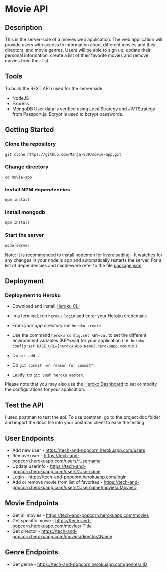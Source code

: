 # Movie API

## Description
This is the server-side of a movies web application. The web application will provide users with access to information about different movies and their directors, and movie genres. Users will be able to sign up, update their personal information, create a list of their favorite movies and remove movies from their list.

## Tools

To build the REST API i used for the server side:
- NodeJS
- Express
- MongoDB
User data is verified using LocalStrategy and JWTStrategy from Passport.js.
Bcrypt is used to bcrypt passwords.

## Getting Started

### Clone the repository

```
git clone https://github.com/Manja-030/movie-app.git
```

### Change directory

```
cd movie-app
```

### Install NPM dependencies

```
npm install
```
### Install mongodb

```
npm install
```

### Start the server

```
node server
```

Note: It is recommended to install nodemon for livereloading - It watches for any changes in your node.js app and automatically restarts the server.
For a list of dependencies and middleware refer to the file [package.json](https://github.com/Manja-030/movie-app/blob/main/package.json).

## Deployment
### Deployment to Heroku

- Download and install [Heroku CLI](https://devcenter.heroku.com/articles/heroku-cli#download-and-install)
- In a terminal, run `heroku login` and enter your Heroku credentials
- From *your app* directory run `heroku create`
- Use the command `heroku config:set KEY=val` to set the different environment variables (KEY=val) for your application (i.e.  `heroku config:set BASE_URL=[heroku App Name].herokuapp.com` etc.)

- Do `git add .`
- Do `git commit -m" reason for commit"`
- Lastly, do `git push heroku master`.

Please note that you may also use the [Heroko Dashboard](https://dashboard.heroku.com) to set or modify the configurations for your application.

## Test the API
I used postman to test the api.
To use postman, go to the project doc folder and import the docs file into your postman client to ease the testing

## User Endpoints
 - Add new user - https://tech-and-popcorn.herokuapp.com/users
 - Remove user - https://tech-and-popcorn.herokuapp.com/users/:Username
 - Update userinfo - https://tech-and-popcorn.herokuapp.com/users/:Username
 - Login - https://tech-and-popcorn.herokuapp.com/login
 - Add or remove movie from list of favorites - https://tech-and-popcorn.herokuapp.com/users/:Username/movies/:MovieID

## Movie Endpoints

- Get all movies - https://tech-and-popcorn.herokuapp.com/movies
- Get specific movie - https://tech-and-popcorn.herokuapp.com/movies/:Title
- Get director - https://tech-and-popcorn.herokuapp.com/movies/director/:Name

## Genre Endpoints

- Get genre - https://tech-and-popcorn.herokuapp.com/genres/:ID

